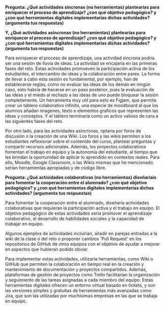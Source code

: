 **Pregunta: ¿Qué actividades síncronas (no herramientas) plantearías para enriquecer el proceso de aprendizaje? ¿con qué objetivo pedagógico? y ¿con qué herramientas digitales implementarías dichas actividades? (argumenta tus respuestas)**

**Y, ¿Qué actividades asíncronas (no herramientas) plantearías para enriquecer el proceso de aprendizaje? ¿con qué objetivo pedagógico? y ¿con qué herramientas digitales implementarías dichas actividades? (argumenta tus respuestas)**


Para enriquecer el proceso de aprendizaje, una actividad síncrona podría ser una sesión de lluvia de ideas. La actividad se encajaría en las primeras fases del reto. Estas actividades promueven la participación activa de los estudiantes, el intercambio de ideas y la colaboración entre pares. La forma de llevar a cabo esta sesión es fundamental, por ejemplo, han de establecerse reglas, como no evaluar las ideas de los demás en ningún caso, esto habría de hacerse en un paso posterior, pues la evaluación de las ideas y el miedo al rechazo a las ideas de uno puede bloquear la sesión completamente. Un herramienta muy util para esto es Figjam, que permite crear un tablero colaborativo infinito, una especie de moodboard al que los alumnos añadan imagenes, texto o elementos graficos que representen las ideas y conceptos. Y el tablero terminaría como un activo valioso de cara a las siguientes fases del reto.

Por otro lado, para las actividades asíncronas, optaría por foros de discusión o la creación de una Wiki. Los foros y las wikis permiten a los estudiantes reflexionar sobre el contenido del curso, plantear preguntas y compartir recursos adicionales. Además, los proyectos colaborativos fomentan el trabajo en equipo y la autonomía del estudiante, al tiempo que les brindan la oportunidad de aplicar lo aprendido en contextos reales. Para ello, Moodle, Google Classroom, o las Wikis mismas que he mencionado serían herramientas apropiadas y de código libre.


**Pregunta: ¿Qué actividades colaborativas (no herramientas) diseñaríais para fomentar la cooperación entre el alumnado? ¿con qué objetivo pedagógico? y ¿con qué herramientas digitales implementarías dichas actividades? (argumenta tus respuestas)**

Para fomentar la cooperación entre el alumnado, diseñaría actividades colaborativas que requieran la participación activa y el trabajo en equipo. El objetivo pedagógico de estas actividades sería promover el aprendizaje colaborativo, el desarrollo de habilidades sociales y la capacidad de trabajar en equipo.

Algunos ejemplos de actividades incluirian, añadir en parejas entradas a la wiki de la clase o del reto o proponer cambios 'Pull Request' en los repositorios de GitHub de otros equipos con el objetivo de ayudar a mejorar en aspectos que hubieran podido obviar.

Para implementar estas actividades, utilizaría herramientas, como Wiki o GitHub que permiten la colaboración en tiempo real en la creación y mantenimiento de documentación y proyectos compartidos. Además, plataformas de gestión de proyectos como Trello facilitarían la organización y seguimiento de las tareas asignadas a cada miembro del equipo. Estas herramientas digitales ofrecen un entorno virtual basado en tickets, y son las versiones simples y gratuitas de herramientas más avanzadas como Jira, que son las utilizadas por muchísimas empresas en las que se trabaja en equipo.

